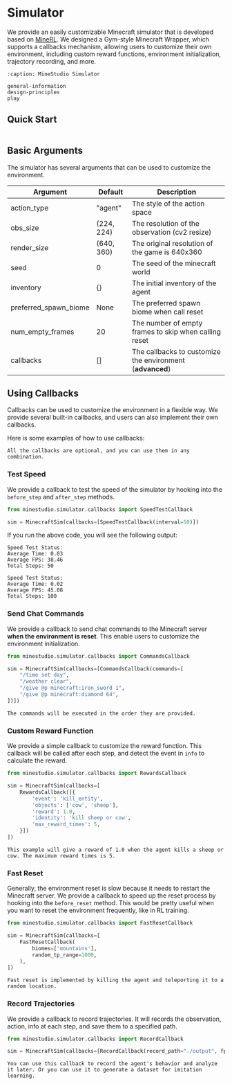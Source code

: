 <!--
 * @Date: 2024-11-29 08:09:07
 * @LastEditors: muzhancun muzhancun@126.com
 * @LastEditTime: 2024-12-02 21:41:46
 * @FilePath: /MineStudio/docs/source/simulator/index.md
-->

# Simulator

We provide an easily customizable Minecraft simulator that is developed based on [MineRL](https://github.com/minerllabs/minerl). We designed a Gym-style Minecraft Wrapper, which supports a callbacks mechanism, allowing users to customize their own environment, including custom reward functions, environment initialization, trajectory recording, and more. 

```{toctree}
:caption: MineStudio Simulator

general-information
design-principles
play
```

## Quick Start

```{include} quick-simulator.md
```

## Basic Arguments

The simulator has several arguments that can be used to customize the environment. 

| Argument | Default | Description |
| --- | --- | --- |
| action_type | "agent" | The style of the action space |
| obs_size | (224, 224) | The resolution of the observation (cv2 resize) |
| render_size | (640, 360) | The original resolution of the game is 640x360 |
| seed | 0 | The seed of the minecraft world |
| inventory | {} | The initial inventory of the agent |
| preferred_spawn_biome | None | The preferred spawn biome when call reset |
| num_empty_frames | 20 | The number of empty frames to skip when calling reset |
| callbacks | [] | The callbacks to customize the environment (**advanced**) |

## Using Callbacks

Callbacks can be used to customize the environment in a flexible way. We provide several built-in callbacks, and users can also implement their own callbacks. 

Here is some examples of how to use callbacks:

```{note}
All the callbacks are optional, and you can use them in any combination. 
```

### Test Speed
We provide a callback to test the speed of the simulator by hooking into the `before_step` and `after_step` methods. 
```python
from minestudio.simulator.callbacks import SpeedTestCallback

sim = MinecraftSim(callbacks=[SpeedTestCallback(interval=50)])
```

If you run the above code, you will see the following output:
```
Speed Test Status: 
Average Time: 0.03 
Average FPS: 38.46 
Total Steps: 50 

Speed Test Status: 
Average Time: 0.02 
Average FPS: 45.08 
Total Steps: 100 
```

### Send Chat Commands

We provide a callback to send chat commands to the Minecraft server **when the environment is reset**. This enable users to customize the environment initialization. 
```python
from minestudio.simulator.callbacks import CommandsCallback

sim = MinecraftSim(callbacks=[CommandsCallback(commands=[
    "/time set day", 
    "/weather clear",
    "/give @p minecraft:iron_sword 1",
    "/give @p minecraft:diamond 64",
])])
```

```{hint}
The commands will be executed in the order they are provided. 
```

### Custom Reward Function

We provide a simple callback to customize the reward function. This callback will be called after each step, and detect the event in ``info`` to calculate the reward. 
```python
from minestudio.simulator.callbacks import RewardsCallback

sim = MinecraftSim(callbacks=[
    RewardsCallback([{
        'event': 'kill_entity', 
        'objects': ['cow', 'sheep'], 
        'reward': 1.0, 
        'identity': 'kill sheep or cow', 
        'max_reward_times': 5, 
    }])
])
```
```{hint}
This example will give a reward of 1.0 when the agent kills a sheep or cow. The maximum reward times is 5. 
```

### Fast Reset

Generally, the environment reset is slow because it needs to restart the Minecraft server. We provide a callback to speed up the reset process by hooking into the `before_reset` method. This would be pretty useful when you want to reset the environment frequently, like in RL training.  
```python
from minestudio.simulator.callbacks import FastResetCallback

sim = MinecraftSim(callbacks=[
    FastResetCallback(
        biomes=['mountains'],
        random_tp_range=1000,
    ), 
])
```
```{hint}
Fast reset is implemented by killing the agent and teleporting it to a random location. 
```

### Record Trajectories

We provide a callback to record trajectories. It will records the observation, action, info at each step, and save them to a specified path. 
```python
from minestudio.simulator.callbacks import RecordCallback

sim = MinecraftSim(callbacks=[RecordCallback(record_path="./output", fps=30)])
```
```{hint}
You can use this callback to record the agent's behavior and analyze it later. Or you can use it to generate a dataset for imitation learning. 
```


